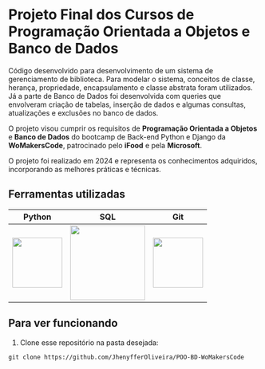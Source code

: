 ﻿# Projeto Final dos Cursos de Programação Orientada a Objetos e Banco de Dados
 
Código desenvolvido para desenvolvimento de um sistema de gerenciamento de biblioteca. Para modelar o sistema, conceitos de classe, herança, propriedade, encapsulamento e classe abstrata foram utilizados. Já a parte de Banco de Dados foi desenvolvida com queries que envolveram criação de tabelas, inserção de dados e algumas consultas, atualizações e exclusões no banco de dados.

O projeto visou cumprir os requisitos de **Programação Orientada a Objetos** e **Banco de Dados** do bootcamp de Back-end Python e Django da **WoMakersCode**, patrocinado pelo **iFood** e pela **Microsoft**.

O projeto foi realizado em 2024 e representa os conhecimentos adquiridos, incorporando as melhores práticas e técnicas.


## Ferramentas utilizadas

| Python | SQL | Git | 
| ------ | --- | --- | 
| <img src="https://s3.dualstack.us-east-2.amazonaws.com/pythondotorg-assets/media/files/python-logo-only.svg" width="100"> | <img src="https://upload.wikimedia.org/wikipedia/commons/8/87/Sql_data_base_with_logo.png" width="150"> | <img src="https://upload.wikimedia.org/wikipedia/commons/c/c2/GitHub_Invertocat_Logo.svg" width="100"> |

## Para ver funcionando

1.  Clone esse repositório na pasta desejada:
~~~
git clone https://github.com/JhenyfferOliveira/POO-BD-WoMakersCode
~~~
